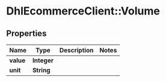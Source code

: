 # DhlEcommerceClient::Volume

## Properties
Name | Type | Description | Notes
------------ | ------------- | ------------- | -------------
**value** | **Integer** |  |
**unit** | **String** |  |


